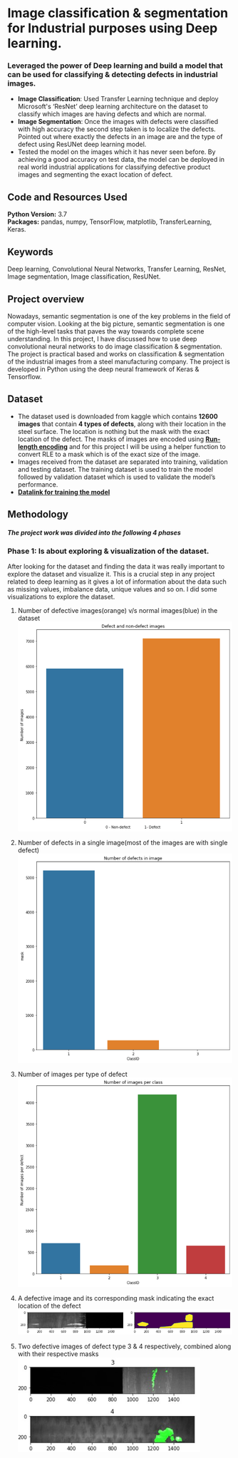 # Image classification & segmentation for Industrial purposes using Deep learning.
### Leveraged the power of Deep learning and build a model that can be used for classifying & detecting defects in industrial images.
* **Image Classification**: Used Transfer Learning technique and deploy Microsoft's ‘ResNet’ deep learning architecture on the dataset to classify which images are having defects and which are normal.
* **Image Segmentation**: Once the images with defects were classified with high accuracy the second step taken is to localize the defects. Pointed out where exactly the defects in an image are and the type of defect using ResUNet deep learning model.
* Tested the model on the images which it has never seen before. By achieving a good accuracy on test data, the model can be deployed in real world industrial applications for classifying defective product images and segmenting the exact location of defect.

## Code and Resources Used
**Python Version:** 3.7  
**Packages:** pandas, numpy, TensorFlow, matplotlib, TransferLearning, Keras. 

## Keywords
Deep learning, Convolutional Neural Networks, Transfer Learning, ResNet,
Image segmentation, Image classification, ResUNet.

## Project overview
Nowadays, semantic segmentation is one of the key problems in the field of computer vision.
Looking at the big picture, semantic segmentation is one of the high-level tasks that paves
the way towards complete scene understanding. 
In this project, I have discussed how to use deep convolutional neural networks to do image
classification & segmentation. The project is practical based and works on classification &
segmentation of the industrial images from a steel manufacturing company. The project is
developed in Python using the deep neural framework of Keras & Tensorflow.

## Dataset
* The dataset used is downloaded from kaggle which contains **12600 images** that contain **4
types of defects**, along with their location in the steel surface. The location is nothing but the
mask with the exact location of the defect. The masks of images are encoded using
**[Run-length encoding](https://en.wikipedia.org/wiki/Run-length_encoding)** and for this project I will be using a helper function to convert RLE to a
mask which is of the exact size of the image.
* Images received from the dataset are separated into training, validation and testing dataset.
The training dataset is used to train the model followed by validation dataset which is used to
validate the model’s performance.
* **[Datalink for training the model](https://drive.google.com/drive/folders/1Xn8O6nWcfIx-7HYRPgxomRfHj3V4SgEF?usp=sharing)**

## Methodology
##### The project work was divided into the following 4 phases

### Phase 1: Is about exploring & visualization of the dataset.
After looking for the dataset and finding the data it was really important to explore
the dataset and visualize it. This is a crucial step in any project related to deep learning as it
gives a lot of information about the data such as missing values, imbalance data, unique
values and so on. I did some visualizations to explore the dataset.

1. Number of defective images(orange) v/s normal images(blue) in the dataset
![alt text](https://github.com/vikasbhadoria69/Image-classification-segmentation-for-Industrial-purposes-using-Deep-learning/blob/main/Images/img11.png)

2. Number of defects in a single image(most of the images are with single defect)
![alt text](https://github.com/vikasbhadoria69/Image-classification-segmentation-for-Industrial-purposes-using-Deep-learning/blob/main/Images/img12.png)

3. Number of images per type of defect
![alt text](https://github.com/vikasbhadoria69/Image-classification-segmentation-for-Industrial-purposes-using-Deep-learning/blob/main/Images/img13.png)

4. A defective image and its corresponding mask indicating the exact location of the defect
![alt text](https://github.com/vikasbhadoria69/Image-classification-segmentation-for-Industrial-purposes-using-Deep-learning/blob/main/Images/img15.png)

5. Two defective images of defect type 3 & 4 respectively, combined along with their respective masks
![alt text](https://github.com/vikasbhadoria69/Image-classification-segmentation-for-Industrial-purposes-using-Deep-learning/blob/main/Images/img14.jpg)



